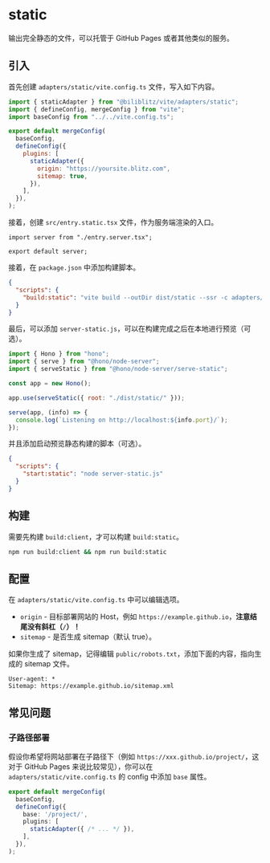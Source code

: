 # static

输出完全静态的文件，可以托管于 GitHub Pages 或者其他类似的服务。

## 引入

首先创建 `adapters/static/vite.config.ts` 文件，写入如下内容。

```js
import { staticAdapter } from "@biliblitz/vite/adapters/static";
import { defineConfig, mergeConfig } from "vite";
import baseConfig from "../../vite.config.ts";

export default mergeConfig(
  baseConfig,
  defineConfig({
    plugins: [
      staticAdapter({
        origin: "https://yoursite.blitz.com",
        sitemap: true,
      }),
    ],
  }),
);
```

接着，创建 `src/entry.static.tsx` 文件，作为服务端渲染的入口。

```tsx
import server from "./entry.server.tsx";

export default server;
```

接着，在 `package.json` 中添加构建脚本。

```json
{
  "scripts": {
    "build:static": "vite build --outDir dist/static --ssr -c adapters/static/vite.config.ts"
  }
}
```

最后，可以添加 `server-static.js`，可以在构建完成之后在本地进行预览（可选）。

```js
import { Hono } from "hono";
import { serve } from "@hono/node-server";
import { serveStatic } from "@hono/node-server/serve-static";

const app = new Hono();

app.use(serveStatic({ root: "./dist/static/" }));

serve(app, (info) => {
  console.log(`Listening on http://localhost:${info.port}/`);
});
```

并且添加启动预览静态构建的脚本（可选）。

```json
{
  "scripts": {
    "start:static": "node server-static.js"
  }
}
```

## 构建

需要先构建 `build:client`，才可以构建 `build:static`。

```sh
npm run build:client && npm run build:static
```

## 配置

在 `adapters/static/vite.config.ts` 中可以编辑选项。

- `origin` - 目标部署网站的 Host，例如 `https://example.github.io`，**注意结尾没有斜杠（`/`）！**
- `sitemap` - 是否生成 sitemap（默认 true）。

如果你生成了 sitemap，记得编辑 `public/robots.txt`，添加下面的内容，指向生成的 sitemap 文件。

```
User-agent: *
Sitemap: https://example.github.io/sitemap.xml
```

## 常见问题

### 子路径部署

假设你希望将网站部署在子路径下（例如 `https://xxx.github.io/project/`，这对于 GitHub Pages 来说比较常见），你可以在 `adapters/static/vite.config.ts` 的 config 中添加 `base` 属性。

<!-- prettier-ignore -->
```ts
export default mergeConfig(
  baseConfig,
  defineConfig({
    base: '/project/',
    plugins: [
      staticAdapter({ /* ... */ }),
    ],
  }),
);
```
